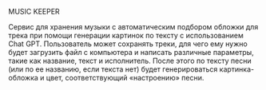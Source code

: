 ﻿MUSIC KEEPER

Сервис для хранения музыки с автоматическим подбором обложки для трека при помощи генерации картинок по тексту с использованием Chat GPT. 
Пользователь может сохранять треки, для чего ему нужно будет загрузить файл с компьютера и написать различные параметры, такие как название, текст и исполнитель. 
После этого по тексту песни (или по ее названию, если текста нет) будет генерироваться картинка-обложка и цвет, соответствующий «настроению» песни. 
